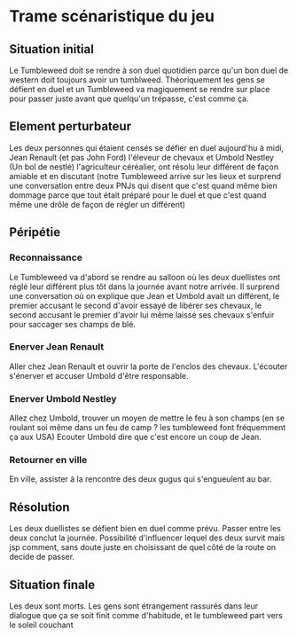 <h1>Trame scénaristique du jeu

<h2>Situation initial</h2>  
Le Tumbleweed doit se rendre à son duel quotidien parce qu'un bon duel de western doit toujours avoir un tumblweed. Théoriquement les gens se défient en duel et un Tumbleweed va magiquement se rendre sur place pour passer juste avant que quelqu'un trépasse, c'est comme ça.

<h2>Element perturbateur</h2>  
Les deux personnes qui étaient censés se défier en duel aujourd'hu à midi, Jean Renault (et pas John Ford) l'éleveur de chevaux et Umbold Nestley (Un bol de nestlé) l'agriculteur céréalier, ont résolu leur différent de façon amiable et en discutant (notre Tumbleweed arrive sur les lieux et surprend une conversation entre deux PNJs qui disent que c'est quand même bien dommage parce que tout était préparé pour le duel et que c'est quand même une drôle de façon de régler un différent)

<h2>Péripétie</h2>  
<h3>Reconnaissance</h3>  
Le Tumbleweed va d'abord se rendre au salloon où les deux duellistes ont réglé leur différent plus tôt dans la journée avant notre arrivée. Il surprend une conversation où on explique que Jean et Umbold avait un différent, le premier accusant le second d'avoir essayé de libérer ses chevaux, le second accusant le premier d'avoir lui même laissé ses chevaux s'enfuir pour saccager ses champs de blé.
<h3>Enerver Jean Renault</h3>
Aller chez Jean Renault et ouvrir la porte de l'enclos des chevaux. L'écouter s'énerver et accuser Umbold d'être responsable.
<h3>Enerver Umbold Nestley </h3>  
Allez chez Umbold, trouver un moyen de mettre le feu à son champs (en se roulant soi même dans un feu de camp ? les tumbleweed font fréquemment ça aux USA) Ecouter Umbold dire que c'est encore un coup de Jean.
<h3>Retourner en ville</h3>  
En ville, assister à la rencontre des deux gugus qui s'engueulent au bar.

<h2>Résolution</h2>  
Les deux duellistes se défient bien en duel comme prévu. Passer entre les deux conclut la journée. Possibilité d'influencer lequel des deux survit mais jsp comment, sans doute juste en choisissant de quel côté de la route on decide de passer.

<h2>Situation finale</h2>  
Les deux sont morts. Les gens sont étrangement rassurés dans leur dialogue que ça se soit finit comme d'habitude, et le tumbleweed part vers le soleil couchant
